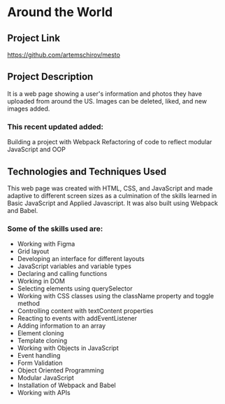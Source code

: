 # Around the World

## Project Link
https://github.com/artemschirov/mesto

## Project Description
It is a web page showing a user's information and photos they have uploaded from around the US. Images can be deleted, liked, and new images added.

### This recent updated added:

Building a project with Webpack
Refactoring of code to reflect modular JavaScript and OOP

## Technologies and Techniques Used
This web page was created with HTML, CSS, and JavaScript and made adaptive to different screen sizes as a culmination of the skills learned in Basic JavaScript and Applied Javascript. It was also built using Webpack and Babel.

### Some of the skills used are:

* Working with Figma
* Grid layout
* Developing an interface for different layouts
* JavaScript variables and variable types
* Declaring and calling functions
* Working in DOM
* Selecting elements using querySelector
* Working with CSS classes using the className property and toggle method
* Controlling content with textContent properties
* Reacting to events with addEventListener
* Adding information to an array
* Element cloning
* Template cloning
* Working with Objects in JavaScript
* Event handling
* Form Validation
* Object Oriented Programming
* Modular JavaScript
* Installation of Webpack and Babel
* Working with APIs
